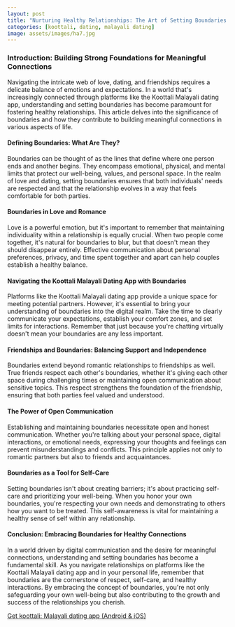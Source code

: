 ```yaml
---
layout: post
title: "Nurturing Healthy Relationships: The Art of Setting Boundaries in Love, Dating, and Friendships | Koottali: Malayali Dating App "
categories: [koottali, dating, malayali dating]
image: assets/images/ha7.jpg
---
```


### Introduction: Building Strong Foundations for Meaningful Connections

Navigating the intricate web of love, dating, and friendships requires a delicate balance of emotions and expectations. In a world that's increasingly connected through platforms like the Koottali Malayali dating app, understanding and setting boundaries has become paramount for fostering healthy relationships. This article delves into the significance of boundaries and how they contribute to building meaningful connections in various aspects of life.

#### Defining Boundaries: What Are They?

Boundaries can be thought of as the lines that define where one person ends and another begins. They encompass emotional, physical, and mental limits that protect our well-being, values, and personal space. In the realm of love and dating, setting boundaries ensures that both individuals' needs are respected and that the relationship evolves in a way that feels comfortable for both parties.

#### Boundaries in Love and Romance

Love is a powerful emotion, but it's important to remember that maintaining individuality within a relationship is equally crucial. When two people come together, it's natural for boundaries to blur, but that doesn't mean they should disappear entirely. Effective communication about personal preferences, privacy, and time spent together and apart can help couples establish a healthy balance.

#### Navigating the Koottali Malayali Dating App with Boundaries

Platforms like the Koottali Malayali dating app provide a unique space for meeting potential partners. However, it's essential to bring your understanding of boundaries into the digital realm. Take the time to clearly communicate your expectations, establish your comfort zones, and set limits for interactions. Remember that just because you're chatting virtually doesn't mean your boundaries are any less important.

#### Friendships and Boundaries: Balancing Support and Independence

Boundaries extend beyond romantic relationships to friendships as well. True friends respect each other's boundaries, whether it's giving each other space during challenging times or maintaining open communication about sensitive topics. This respect strengthens the foundation of the friendship, ensuring that both parties feel valued and understood.

#### The Power of Open Communication

Establishing and maintaining boundaries necessitate open and honest communication. Whether you're talking about your personal space, digital interactions, or emotional needs, expressing your thoughts and feelings can prevent misunderstandings and conflicts. This principle applies not only to romantic partners but also to friends and acquaintances.

#### Boundaries as a Tool for Self-Care

Setting boundaries isn't about creating barriers; it's about practicing self-care and prioritizing your well-being. When you honor your own boundaries, you're respecting your own needs and demonstrating to others how you want to be treated. This self-awareness is vital for maintaining a healthy sense of self within any relationship.

#### Conclusion: Embracing Boundaries for Healthy Connections

In a world driven by digital communication and the desire for meaningful connections, understanding and setting boundaries has become a fundamental skill. As you navigate relationships on platforms like the Koottali Malayali dating app and in your personal life, remember that boundaries are the cornerstone of respect, self-care, and healthy interactions. By embracing the concept of boundaries, you're not only safeguarding your own well-being but also contributing to the growth and success of the relationships you cherish.

[Get koottali: Malayali dating app (Android & iOS)](https://emwavetech.com/get-koottali/)
